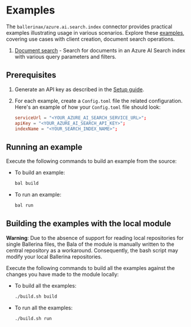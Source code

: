 # Examples

The `ballerinax/azure.ai.search.index` connector provides practical examples illustrating usage in various scenarios. Explore these [examples](https://github.com/ballerina-platform/module-ballerinax-azure.ai.search.index/tree/main/examples), covering use cases with client creation, document search operations.

1. [Document search](https://github.com/ballerina-platform/module-ballerinax-azure.ai.search.index/tree/main/examples/document-search) - Search for documents in an Azure AI Search index with various query parameters and filters.

## Prerequisites

1. Generate an API key as described in the [Setup guide](https://central.ballerina.io/ballerinax/azure.ai.search.index/latest#setup-guide).

2. For each example, create a `Config.toml` file the related configuration. Here's an example of how your `Config.toml` file should look:

    ```toml
    serviceUrl = "<YOUR_AZURE_AI_SEARCH_SERVICE_URL>";
    apiKey = "<YOUR_AZURE_AI_SEARCH_API_KEY>";
    indexName = "<YOUR_SEARCH_INDEX_NAME>";
    ```

## Running an example

Execute the following commands to build an example from the source:

* To build an example:

    ```bash
    bal build
    ```

* To run an example:

    ```bash
    bal run
    ```

## Building the examples with the local module

**Warning**: Due to the absence of support for reading local repositories for single Ballerina files, the Bala of the module is manually written to the central repository as a workaround. Consequently, the bash script may modify your local Ballerina repositories.

Execute the following commands to build all the examples against the changes you have made to the module locally:

* To build all the examples:

    ```bash
    ./build.sh build
    ```

* To run all the examples:

    ```bash
    ./build.sh run
    ```
